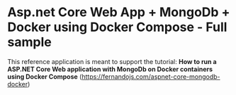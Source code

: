 # Asp.net Core Web App + MongoDb + Docker using Docker Compose - Full sample



This reference application is meant to support the tutorial: 
**How to run a ASP.NET Core Web application with MongoDb on Docker containers using Docker Compose**
 (https://fernandojs.com/aspnet-core-mongodb-docker)
